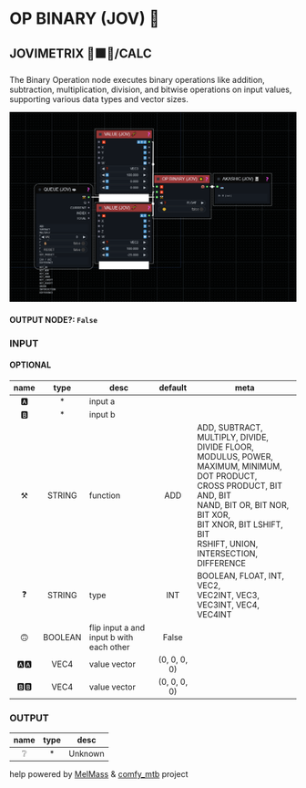 # OP BINARY (JOV) 🌟

## JOVIMETRIX 🔺🟩🔵/CALC

The Binary Operation node executes binary operations like addition, subtraction, multiplication, division, and bitwise operations on input values, supporting various data types and vector sizes.

![OP BINARY](https://raw.githubusercontent.com/Amorano/Jovimetrix-examples/master/node/OP%20BINARY/OP%20BINARY.png)

#### OUTPUT NODE?: `False`

### INPUT

#### OPTIONAL

name | type | desc | default | meta
:---:|:---:|---|:---:|---
🅰️ | * | input a |  | 
🅱️ | * | input b |  | 
⚒️ | STRING | function | ADD | ADD, SUBTRACT, MULTIPLY, DIVIDE,<br>DIVIDE FLOOR, MODULUS, POWER,<br>MAXIMUM, MINIMUM, DOT PRODUCT,<br>CROSS PRODUCT, BIT AND, BIT<br>NAND, BIT OR, BIT NOR, BIT XOR,<br>BIT XNOR, BIT LSHIFT, BIT<br>RSHIFT, UNION, INTERSECTION,<br>DIFFERENCE
❓ | STRING | type | INT | BOOLEAN, FLOAT, INT, VEC2,<br>VEC2INT, VEC3, VEC3INT, VEC4,<br>VEC4INT
🙃 | BOOLEAN | flip input a and input b with<br>each other | False | 
🅰️🅰️ | VEC4 | value vector | (0, 0, 0, 0) | 
🅱️🅱️ | VEC4 | value vector | (0, 0, 0, 0) | 

### OUTPUT

name | type | desc
:---:|:---:|---
❔ | * | Unknown 

help powered by [MelMass](https://github.com/melMass) & [comfy_mtb](https://github.com/melMass/comfy_mtb) project